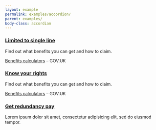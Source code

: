 ```yaml
---
layout: example
permalink: examples/accordion/
parent: examples/
body-class: accordian
---
```



<div class="panel-group" id="accordian" role="tablist" aria-multiselectable="true">


<div class="panel panel-light panel-acc"><a class="panel-heading collapsed" role="tab" id="headingsection2panel21" href="#section2panel21" data-toggle="collapse" data-parent="#accordiansection2panel21" aria-expanded="false" aria-controls="section2panel21" data-gtm="panel-closed"><h3 class="panel-title"><span class="link-text">Limited to single line</span><span class="link-icon"></span></h3></a><div id="section2panel21" class="panel-collapse collapse" role="tabpanel" aria-labelledby="section2panel21"> <div class="panel-body"><p class="headerforlink">Find out what benefits you can get and how to claim. </p>
<p><a href="https://www.gov.uk/benefits-calculators" data-gtm="panel-closed">Benefits calculators</a>  – GOV.UK</p>
</div></div></div>


<div class="panel panel-light panel-acc"><a class="panel-heading collapsed" role="tab" id="headingsection2panel21" href="#section2panel21" data-toggle="collapse" data-parent="#accordiansection2panel21" aria-expanded="false" aria-controls="section2panel21" data-gtm="panel-closed"><h3 class="panel-title"><span class="link-text">Know your rights</span><span class="link-icon"></span></h3></a><div id="section2panel21" class="panel-collapse collapse" role="tabpanel" aria-labelledby="section2panel21"> <div class="panel-body"><p class="headerforlink">Find out what benefits you can get and how to claim. </p>
<p><a href="https://www.gov.uk/benefits-calculators" data-gtm="panel-closed">Benefits calculators</a>  – GOV.UK</p>
</div></div></div>


<div class="panel panel-light panel-acc active"><a class="panel-heading" role="tab" id="headingsection2panel21" href="#section2panel21" data-toggle="collapse" data-parent="#accordiansection2panel21" aria-expanded="true" aria-controls="section2panel21" data-gtm="panel-opened"><h3 class="panel-title"><span class="link-text">Get redundancy pay</span><span class="link-icon"></span></h3></a><div id="section2panel21" class="panel-collapse collapse in" role="tabpanel" aria-labelledby="section2panel21" aria-expanded="true"> <div class="panel-body"><p class="headerforlink">Lorem ipsum dolor sit amet, consectetur adipisicing elit, sed do eiusmod
tempor. </p>
</div></div></div>


</div>
